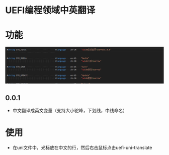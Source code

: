 # UEFI编程领域中英翻译

# 功能

![gif](images/Uefiunitranslate.gif)

## 0.0.1

- 中文翻译成英文变量（支持大小驼峰，下划线，中线命名）

# 使用

- 在uni文件中，光标放在中文的行，然后右击鼠标点击uefi-uni-translate